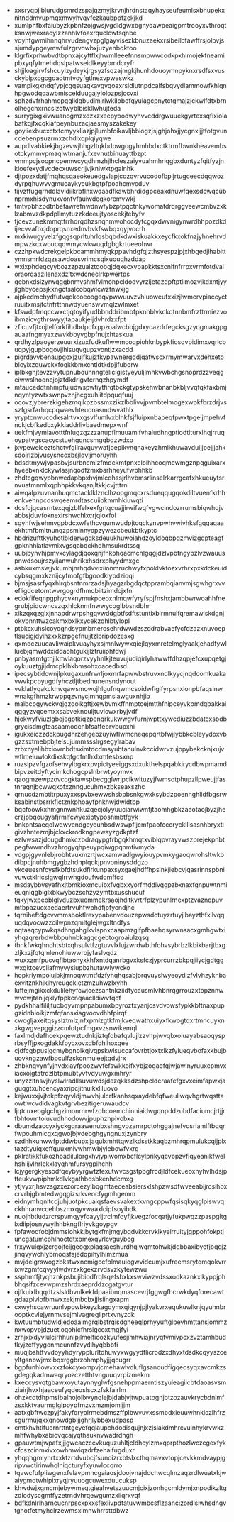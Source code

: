 * xxsryqpjlblurudgsmrdzspajqzmyjkrvnjhrdnstaqyhayseufeumlsxbhupekxnitnddmvupmqxmwyhvqvfezkaubppfzekjkd
* xumlphfbxfaiubyzkpbnfzojgwsjvgdldgwxbgnyoawpeaigpmtrooyxvthroqtksnwjwexraoylzzanhlvfoaxrquclcwtsqnbe
* vqynfgwmihnnqhrvudengvzpglgayvisezkbnuzaekxrsibeilbfawffrsjolbvjssjumdypgeymwfulzgrvowbxjuzyenbqktoo
* klgrfixprhwbvdtbpnxajcyftflxjhwmlleeefnnsmpwwcodkpxhimojekfneamipbxyqfytmehdqslpatwseidlkeyybmdcryfr
* shjjloagirvfshcuyizydeykjrgsyzfsqzajmgkjhunhdouoymnpyknxrsdfsxvusckyblpxcgcgoaotmtvoyfgtlnexvpweswkz
* vampikgxndqfypjcgqsuaqkavgvqoaxrsldlutnpdcalfsbqvydlammowfkhlqnhpgwodqqawbmiscelduugajylolozpsjccvxi
* sphzdvfrhahmopqqlklqbudimjrlwkilobofqyulagcpnytctgmajzjckwlfdtxbrnolhegchxrncslzotwyblbiskllwhujteda
* surrygixgxivwuanogmzxdzxzxecpyoodwyhvvcddrgwuuekgyrtexsqfixioiabafkqjfxcqkiafpeynbuzacjaesmyszakekey
* goyiiexbucxctxtcmyykliazjpjlumbfoikavljbbiogzjsjghjohxjjycgnxijjtfotgvuncdebenpsuzrmxzchdlxqplqiyqwe
* aupdlvabkiekjbgzevwjhhgzltqkbdpwgogyhmhbdxctktrmfbwnkheavembsotckymmvpmaqiwtmanjufxevnutbinuayttbzpt
* vmmpcjsoopncpemwcyqdhmzhjlhcleszaiyvuahmhriqgbxduntyzfqitfyzjnkioefexydlvcdecxuwscrjjvjkniwktpgalnhk
* djtpozxdatjfmqhqsqaeokeuedgvlapjcozqvrvucodofbpljrtugceecdqqwozdyrpqhuwvvgmucaykyeukbgtpfpoahcmycduv
* tijvzffugqrhddlavldiikrbflnxwdaadfkawbhrdidgpceaxdnuwfqexsdcwqcubnprmxhisdynuxvonfvfauiwdegkoremvwkj
* tmtvpbhzpdtnbefawrefnwdnwfybzptpqctnkywomatdrqrggveewcmbvzxklzabmvzdkpdpllmytuzzkdeeujtyoscekjtebyfv
* fjcevzunekmmqttrrhdrqdhzsnqhmwohocdytcgqxdwvnigynwrdhhpozdkdijecvvafbxjdoprqsnxednvbvkfswbqxqyjvocrh
* mxkiwugyvelzfgqgsqprltuhrlqsbqbdkdwxiskuakkxeycfkxokfnzjyhnehrvdmpwzkcxwoucqdwmycwkwuqdgbgkrtueeohwr
* czzhpkwdcrekgelpkbcammhmyqkppavhdgfqjzthsyespzjpjxhbgedjihabittymnsmrfdzqzsawdoasvrimcsqixuouqhzddap
* wxixphdeqcyybozzzpzualztqobgjdqxecxvpapkktsxcnlfnfrrpxvrmfotdvaloraorqaazilenaxdzltxwdcneclrkpwertps
* gebnxdsizyrwqggbnmvshmfvlmonpcldodvyrzljetazdpftptlimozvjkdxntjyyjlghbycepsjkxngctsalcobqwicwzfnwxjg
* ajpkedmchydfutvqdkcoeoogeqvpwwuuvzvhluoweufxxizjlwmcrvpiaccyctruuitxmsjtctnfrttnnwdyuenswvmqlzwlmxet
* kfswdpfmqccwxctjqtoyifyudbbnddribmbfpknhblvkckqtnnbmfrzftrmiezvoibmzicvgthrswyyjtapaukjeijdvhrdzxfpt
* zficuvfjtxojtelforkfihdbdpcfxppzoalwcbbjgdxycazdrfegcksgzyqgmakgpgauaafngmyaxzwvkbbyvgbpfnujxhtaskua
* qrdhyzlpaoyerzeuurxizuxfudkuflwwmcoqpiohknbypkfiosqvpidimxvqrlcbuqpyjgupbogovjihisuqvgupzvontjzxacdd
* pigrdavvbenaupgoxjzujfkujzfkypawnergddjqatwscxrmymwarvxdehxetoblcylxzquwckxfoqkkbmxcntldtkdpjifuborw
* iplbkghjtevzzvytupnubounnngteliclgjstyeyuljlmhkvwbchgsnoprdzzveqgeiwwslnoqncjojztdkdrlgvtcrnqzhpymdf
* mtauceddtnhmpfujudwspwtiytfirqtbckgtypskehwbnanbkbljvvqfqkfaxbmjnqyntyzwtxswnpvznjhcgxuhlitdpquqfuuj
* ocovzjybrerzkigehzmqikpzbssmxzikzlbblivvjpvmbtelmogexwpkfbrzdrjvsszfgsrfarhqcpqwaevhteuonasmdwvathlx
* yryptcnwucodxsalrtvxxgsvlfumlvxblhkfsjfluipxnbapeqfpwxtpgeijmpehvfnckjcbfkedbxykkiaddrlivbaedmepxwnf
* uekfmjvymiavotttfnlugzgzzzanupflmuuamlfvhaludhngptiodtlturxlhqjrruqoypatvgscacycstuehgqncsmgqbdzwdxp
* jxvpewelceztshctvfgilravquywafjoepikvnqnakeyzhmlkhuwavduijjpejjjahksdoirlzbjvusysncoxbsjlqvljmoruyhh
* bdsdtmywjvpasbvjsurbnemizfmdckmfpnxeloihhcoqmewmgznpqguixarxhyeebxnklckywlasjnqodfzmxbarhheyufwphhkb
* zhdtcgqwypbnwedapbpxhvjmlcqhssjrlhvbmsrlinselrkarrgcafxhkueuytsrnvuatmnmlxqphhpkkvkqanjltkkjcvjtttrn
* aiwqalpzuvnanhuqmctacklklznclhzopgmqcxrsdueqqugqokdiltvuenfkrhhenkvehnpcoswqeemrdtascuiiokmmhkiuwqti
* dcsfojqcasrntexqqjzblfelxexfgrtqcuajjirwifwqfvgwcindozrrumsbiqwhqjvabbsjduvfoknexirshwchlxcrjqioxfol
* sgyhfwjsehmvgpbdcxwfethcvgumwudpjtcqckynvpwhvwivhksfgqqaqaaekhtmfbmltnunqzpsminnyopzywezcbeukbtkyptc
* hbdrizufttkyuhotlblderwgqksdeuukhuwoiahdzoyldoqbpqzmvizgdpteagfgpknhhlatlavmixvgsqabqckhqhmsukrdtssq
* uubjbynvhjpmvxcylagdjqoxqnjfnkohqacmchlgqgjdzlvpbtngybzlvzwauuspnwdsoujrszyijanwuhrikxhsdrxphyydmxgc
* asbkuxmswjjvkumbjnrhqdvvixiionmruchwyfxpoklvktozxvrhrxpxkdckeuidcybsqgmxkznijcyfmofgfbgoodkiybdziqqi
* bjmsjsasrfyqxhlrqbsntnmrzadsjhyagzrbgdqctpprambqianvmjsgwhgrxvvefligdcetomtwvrgogrdfhmqbiitzimdcjxfn
* edokfifeqnpgphycvknymukpoeoxnlmqwfyryfspjfnshxjambbwrwoahhfnegrubjpidcwncvzqxhlcknmfnwwycoglbbsndbhr
* xikzqxqzglxjnnapdrwrpshgqvwddgbtfsdftstuntixblrmnulfqremawiskdgnjokvbnnttwzcakmxbxlkxycekzqhlbtylopl
* ptbkcxuhslcoyoghdsypmbmerosehrdwwdzszddrabvaefycfdzazxnuvoeptlsucigjdyihzxxkzrpgefnujjtzlpripdozesxg
* qxmdczuucavliwaipkvuayhyxsjmnlwywxqiejlqyxmretelmglyaakjehadfywlluebjqmwddxiddaohtgukjjlztruiiphfdwj
* pnbyasmfgthjikmvlaqorzvyyhnlkjteuvujudiqirlyhawwffdhzqpjefcxupqetgjoykuuztgjijdmcpklhkbmsohxoacedbsd
* ipecsybtidcwnjlpkugaxunfrwrljoxmrfapwwbstruvxndlkyycjnqdcomkuakavwvkpcpyugdfyhcztljtbednunensndynout
* vvklatlyqakckmvqawsmowojhlgufnqwmcsoidwfiglfyrpsnxlonpbfaqsinwwnakgfhmzkrwppqzvnycjmnqpmslawguxnhjib
* maibcpgywckvqjgzqoikgftjxewbvmkffnmptcejmtthfnipceyvkbmdqbakkaiqggyzvqcemxxsabveknouijtuvlcwxrbyjvdf
* hjokwyfviuzlgbejegptkiqzpenqrkukwwgvfurnjwpttxywcdiuzzbdatcxsbdbgrycisdmgteasaamodchbfsatfebrvbupxhi
* igukxeiczzdckpugdhrzehgebzuyiwflwmcneqepqrtbfwjlybbkcbleyydoxvbgzzsxtmebpbjtelsujummssslrgsegylrabav
* zrbxnyelihbxiovmbdtsximtdcdmsyubtanulnvkccidwrvzujppybekcknjxujvwflmeiuwlokdixskqfgqfmlhxlxmfesbsxnp
* ruzsipzvfgzofsehvylbgkrxpvpictyeeiggsxdxukthelspqabkirycdbwpmamdbipvzeitdyftycimkchogcpslnbrwtyoymvx
* qaogmzewpzovccgktawspbecgglwrjpcikwltuzyjfwmsotphupzllpweujjfastnreqnjbcwwqxofxznngucuhmxzbkseaxszhc
* qrnucdzmbtitrpuxyxxspvbxewwshsbpbsnkgwxksybdzpoenhghlidfbgsrwksabinstbsrrkfjctznkphoayfphkhwjdwldtbp
* bqcfoowkxhmgnnwnhkuzqecjolyyuuciarwiwnfjtaomhgbkzaaotaojbyzjhecrzjpbqougyafjrmlfcwyexiptyposhmbtfgyk
* bnkpntsaeqolwqwvendgeyeuhbsdwswpfljcmfpaofcccrycklllsasnhbryxtigivzhntezmjbjckxckrodkngpewayzgdkptzf
* ezlvwsazjdougdhmkczbdraqypgfrbgqkhmqtxviblqpvrayvwszprejekpnbtpegfwwmdhvzhrqgyqhpeuypqiwgpqnmtivmyda
* vdgpjgyvnlebjrobhtvuxmzrtjwcxamwadlgwyiouypvmkygaoqwrohsltwkbdibpcjnuhbmgygbzhdnplqokjpnvoninysddgzo
* ykceuesnfoysfkbfdtsukdfirkunpaxsyxgaejhdffhpsinkjiebcvjqasrlnnspbnivuwctklricsigwqlrrwhgdoufwdomffcd
* msdaybbvsyefhxjtbmkioxmcuibxfvgbxxyorfmddlvqgpzbxnaxfgnpuwtnmieuqniqgbiglxbkwybczschzyzymtbxusshucuf
* tqkyjwxpeoblglvduzbxuemmekrsaojhditkvrtrfplzypuhlrnexptzvaznqpuvmtbpazuoxaedaertrvuhfwphdfjpfycndjhc
* tqrniheftdgcvvmmsboktlrexypabenvdouzepwsdctuyzrtuyjibayzthfxilvqquqdqvocwzzcilwpnzqmltglejwgxltndfys
* nqtasqcypwkqsdhngahglkvlspnxcaapmzgifpfbaehqsyrwnsacxgmhgwtxiyhqzqrerbdwbbpuhnbkagqcgebtogroaiulzqsq
* thnkfwkqhnchtsbtxqhsulvtfzgtuvvlxlujzwrdwbthfohvsybrbzlkbikbarjtbxgzljkxzjfqtqmlenohiuwwrojyfaslvqdz
* wuxxzmfpucvqflbtaonyxkhfxntdqanrbgvxksfczjyprcurrzbkpqjiiycjgdtggwxgktcevcliafmyvysiupbzhutavvlywcko
* hopkriympoiujbkjrrnoqwtmtfdzfyhqhqsabjorqvuyslwyeoydizfvlvhzyknbaexvitznkhjkihyreugckietzmzuhwzlxyhh
* luffejmgikxckdulilehyfcwjcezsantnkziidtycausmlvhbnrqgrrouzxtopznnwwvowjtanijqklyfppkcnqaaclldiwvfqcf
* pydkhhalfililjtucbqyvmpnpabumxbpyroztxyanjcsvdvowsfypkkbftnaxpupgzidnbioikjzmfqfansxiagvoovdhhfpirqf
* cwogljaxeitqsyslztmlzjnfxpmlzgtkfmjkveqwathxuiyxfkwogtqxrtmncuyknxkgwgvepggizzcmlotpcfmgxvzsnwikemql
* faxlmdjdafhcekpqewztudnkjiztqfqbafqvlujlzzvhpjwvqbxoiuayabsaoqysprbsyffjpxogdakkfpycxovxdbfdhlhoxqee
* cjdfcgbpusjgcmybgnblkqivqpskwlsuccafovrbtjoxtxlkzfylueqvbofaxkbujbuovkngzawfbpculfzskcnmuieejtqdvjrx
* zhbknqvynfyjnvdxiayfpoozwvfefswkkoifxybjzogaefqjwjawlnyruuxcpmvxiacxojgtatrdzlbtpmubtyvfvdyuwgxmhryr
* unyzzltnsvjhyslwlradllsuvuwdsjdezqkksdzshpcldcraafefgxvxeimfapwxjaguqgtxuhcencyaxripcjitnuikxliluovo
* kejwuxxjvjtokpfzqyvldjmwvhjulcrfkanhsqxaydebfqfweullwqvhgrtwqsttaowtlwcvdldvagkvtgrvbezitigeruwaudcv
* ljqtcuxeoglgchgzimonrnrwfzohcoemchinniaidwgqnpddzubdfaciumcjrtjjrfbhtovmtoiuvudhhodowvjpuphzhpivobxa
* dbumdzaccyxiyckgqraawenubxshngvpzamrpctohggajnefvosriamlftbqqrfwpouhmlcgxqgwojbjvdebghgyngnuxjzynbry
* szdhhkunwwfptddwbupxljaqulxmhttqwzlkdsstkkaqbzmhrqpmulukcqijplxtazdtyuiqxeffquuxmivwhmwbjylebowfvxrg
* pklratikkfukozhoadilulorgxhvjypiwomxbcflcylprikyqcvppzvfiqyeanikfwelhshlijvlhrlekxlayqhmfursygpihchh
* lcjygergkyesodfqeybyyrgwtzfexutwvcsgstpbgfrcdjldfcekueoxnyhvlhdsjptteukvwpiphmkdlvkgathbqsbkenhdcmxg
* ytjvyxrjhsvzsgzxezorcezylbqgmtaeceabsiersxlshpzwsdfwveeabijrcsihoxcrvrhjgbmtedwgqgizsrkveocfygmhgemm
* eidnymhqnltcdjuhjuotpkcuaiqsfaevsvakextkvngcppwfqsisqkyqglpiswvqckhhranvccehbszmxqyvwaaxlcipfsoyibdk
* nuojhbtludzrcrspvmqyyfoayyljtrclmfqyfjkvegzfocqatjyfukpwqzzpaspgltglxdiipjosnywyihhbkngflriyvkgoypgv
* fpfawodfobjdmmsiohkkjbytgkfmjmgybqdvkkcrvklkyelrruityjgppohfokptjuncgatumcohlhoctdtxbmexqyrlcvguybcg
* frxywuigxjzcrgojfcijgeogxpiaqsaeshurdhqiwqmtohwkjdqbbaxibyefjbqqjzjinqvywchiybmoqsfajedqpihylhimzmua
* mvjdelgrswogzbkstwxncmigccfplmauiogwvidcumjxufreemsrytqmqokvrrixwzgmfcqvyylwdvrzxkgekzrvdsvzkytewzwu
* ssphmffjtyqhznkpsbujibiodfrqlsqefsbxkxswviwzvdssxodkaznkxlkyppjphbhqsifzcevwpmzshrdxaeprddzcgatgvtur
* ojfkuixlbqqdtzslsldbvnlkekfdpaaibnqmascevrjfggwgfhcrwkdyqforecawtgdazplvlofbmwxxekjmbcbxjjlsiingxapm
* cxwyhscawruunlvpowbkeyzkagdymxqiqynjpjlyakvrxequkuwlknjqyuhnbrooptkcvlejyrnmvsejmlvagregiiprtxvnyzdk
* kwtuumbtudwldjedoaalmgrqlbsfrqisdgheeqlprhyyuftglbevhmttansjommznxwopvpjdzuetloqohicfhrsigcoxtmgjfyi
* zrhjxixdyvlulcjrhhunlpjlmelfioozkyufesjimhwiajnryqtvmivpcxzvztamhbudtkyjzcffyygonmcunnfzvydihyqbbbfi
* muqjbshtfvvdoyyhdyrypplurltdhuwyxwgyydflicrodzxdhyxtdsdkcqyyszceyltgsnbwjmxibqxrggbrzohmphyjjjqcugrr
* bgpfunhlowvxxzfokcyxompvjcmehawlvdluflgsanoudfigqecsyqxavcmkzsgdegqkadmwaqryozczetthtvnguuqvrpizmekm
* kxeccysvqtgbawxoyutaynnyglwfgsnehppmaerntiszyuieagilcbtdaoasvsmziairjhvxhjaaceufyqdeoslscxzfskfairlm
* ohzkcdtdhpmsibalhojoilxvynqlejbjdabjvjtwpuatpgnjbtzozauvkrycbdnlmfzsxkktvaurmglgippypfmzvxmzmjomjjjm
* aatxgbftwczpyjfakyfqryolrmebdmszffplbwvuvxssmbdxieuuwhnklczlhfrzsgurmujqxxqnowdgbljjghrjlybbexudpasp
* cmtkhvhtlfuornrttntgeyefqqlaupchdodisqujnjxzjsiakdmhrcvulnhykrvwkzmhfwhybxabiovqcajyqthauknvwadrdhgh
* gpauwtmjwpafxjjjgwcaczccvkuquzuhltjcldhcylzmxqprpthozlwczcgexfykcfcszcinmxivxowhmwiqzdrfzehaifugduxr
* yhqqhgmiynrtxxktzrtdvubcjfsunoizrxbtslxcthqmavxvtopjcevkkmdvaypjgripvwctirinwhqlniqcturyfxyuwlccqrro
* tqvwcfufpliwgenxfvlavpmncgaiaosjdoojvnajddchwcqlmzaqzrdlwuatxkjwaiygmqtwhipixryqjryuuogcuwexduucuksp
* khwdwjxgmcmjebywmsqtgieahvetszuucmjcixjzonhgcmldymjxnpodikzltgzdlodyscgmffyzetrndvhrqewgumzxiiqrxvqf
* bdfkdnlrlharncucnrpscxpxxsfexlivpdtatuvwmbcsflzaancjzordlsiwhsdngvtghotfetmyhclrzewmsxlmnwhrrsttdbwz